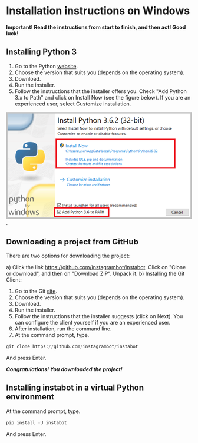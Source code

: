 # Installation instructions on Windows

**Important! Read the instructions from start to finish, and then act! Good luck!**

## Installing Python 3

1. Go to the Python [website](https://www.python.org/downloads/).
2. Choose the version that suits you (depends on the operating system).
3. Download.
4. Run the installer.
5. Follow the instructions that the installer offers you. Check "Add Python 3.x to Path" and click on Install Now (see the figure below). If you are an experienced user, select Customize installation.

![Install Python 3 and add to PATH](/docs/img/install_python_on_Windows.PNG "Install Python 3 and add to PATH").

## Downloading a project from GitHub

There are two options for downloading the project:

a) Click the link https://github.com/instagrambot/instabot. Click on "Clone or download", and then on "Download ZIP". Unpack it.
b) Installing the Git Client:
1. Go to the Git [site](https://git-scm.com/downloads).
2. Choose the version that suits you (depends on the operating system).
3. Download.
4. Run the installer.
5. Follow the instructions that the installer suggests (click on Next). You can configure the client yourself if you are an experienced user.
6. After installation, run the command line.
7. At the command prompt, type.

``` python
git clone https://github.com/instagrambot/instabot
```
And press Enter.

***Congratulations! You downloaded the project!***

## Installing instabot in a virtual Python environment

At the command prompt, type.

``` python
pip install -U instabot
```
And press Enter.
